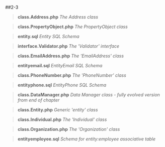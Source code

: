 ##2-3
> **class.Address.php**          *The Address class*

> **class.PropertyObject.php**   *The PropertyObject class*

> **entity.sql**                 *Entity SQL Schema*

> **interface.Validator.php**			*The 'Validator' interface*

> **class.EmailAddress.php**			*The 'EmailAddress' class*

> **entityemail.sql**					    *EntityEmail SQL Schema*

> **class.PhoneNumber.php**			  *The 'PhoneNumber' class*

> **entityphone.sql**					    *EntityPhone SQL Schema*

> **class.DataManager.php**			  *Data Manager class - fully evolved version from end of chapter*

> **class.Entity.php**				    *Generic 'entity' class*

> **class.Individual.php**			  *The 'Individual' class*

> **class.Organization.php**			*The 'Organization' class*

> **entityemployee.sql**				  *Schema for entity:employee associative table*

